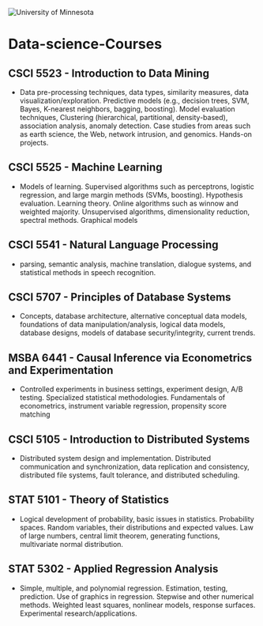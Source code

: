 ![University of Minnesota](https://ddfoqzqsu0zvp.cloudfront.net/media/documents/umn_minnesota_logo_-_Jackie_Silva_1.png)
# Data-science-Courses

## CSCI 5523 - Introduction to Data Mining

* Data pre-processing techniques, data types, similarity measures, data visualization/exploration. Predictive models (e.g., decision trees, SVM, Bayes, K-nearest neighbors, bagging, boosting). Model evaluation techniques, Clustering (hierarchical, partitional, density-based), association analysis, anomaly detection. Case studies from areas such as earth science, the Web, network intrusion, and genomics. Hands-on projects.

## CSCI 5525 - Machine Learning
* Models of learning. Supervised algorithms such as perceptrons, logistic regression, and large margin methods (SVMs, boosting). Hypothesis evaluation. Learning theory. Online algorithms such as winnow and weighted majority. Unsupervised algorithms, dimensionality reduction, spectral methods. Graphical models

## CSCI 5541 - Natural Language Processing
* parsing, semantic analysis, machine translation, dialogue systems, and statistical methods in speech recognition.

## CSCI 5707 - Principles of Database Systems
* Concepts, database architecture, alternative conceptual data models, foundations of data manipulation/analysis, logical data models, database designs, models of database security/integrity, current trends.

## MSBA 6441 - Causal Inference via Econometrics and Experimentation

* Controlled experiments in business settings, experiment design, A/B testing. Specialized statistical methodologies. Fundamentals of econometrics, instrument variable regression, propensity score matching

## CSCI 5105 - Introduction to Distributed Systems

* Distributed system design and implementation. Distributed communication and synchronization, data replication and consistency, distributed file systems, fault tolerance, and distributed scheduling.

## STAT 5101 - Theory of Statistics 

* Logical development of probability, basic issues in statistics. Probability spaces. Random variables, their distributions and expected values. Law of large numbers, central limit theorem, generating functions, multivariate normal distribution.

## STAT 5302 - Applied Regression Analysis

* Simple, multiple, and polynomial regression. Estimation, testing, prediction. Use of graphics in regression. Stepwise and other numerical methods. Weighted least squares, nonlinear models, response surfaces. Experimental research/applications.


